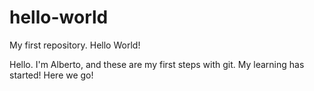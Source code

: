 # hello-world
My first repository. Hello World!

Hello. I'm Alberto, and these are my first steps with git. My learning has started! Here we go!
